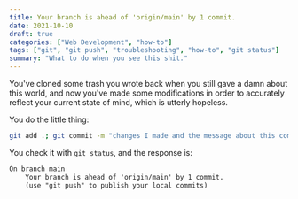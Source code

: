 ```yaml
---
title: Your branch is ahead of 'origin/main' by 1 commit.
date: 2021-10-10
draft: true
categories: ["Web Development", "how-to"]
tags: ["git", "git push", "troubleshooting", "how-to", "git status"]
summary: "What to do when you see this shit."
---
```


You've cloned some trash you wrote back when you still gave a damn about this world, and now you've made some modifications in order to accurately reflect your current state of mind, which is utterly hopeless.

You do the little thing:
```bash
git add .; git commit -m "changes I made and the message about this commit"
```

You check it with `git status`, and the response is:

```txt
On branch main
    Your branch is ahead of 'origin/main' by 1 commit.
    (use "git push" to publish your local commits)
```